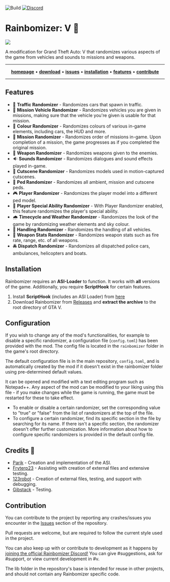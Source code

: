 ![Build](https://github.com/Parik27/V.Rainbomizer/workflows/Build/badge.svg)
[![Discord](https://img.shields.io/discord/681996979974570066.svg?label=&logo=discord&logoColor=ffffff&color=7389D8&labelColor=6A7EC2)](https://discord.gg/BYVBQw7)

# Rainbomizer: V 🌈

<a href="https://media.discordapp.net/attachments/806946194433376296/835847069511188490/20210425131911_1.jpg"> <img src="https://media.discordapp.net/attachments/806946194433376296/835847069511188490/20210425131911_1.jpg?width=933&height=513"></a>

A modification for Grand Theft Auto: V that randomizes various aspects of the game from vehicles and sounds to missions and weapons.
<hr>
<p align="center">
  <a href="http://rainbomizer.com/"><strong>homepage</strong></a> • 
  <a href="https://github.com/Parik27/V.Rainbomizer/releases"><strong>download</strong></a> • 
  <a href="https://github.com/Parik27/V.Rainbomizer/issues"><strong>issues</strong></a> • 
  <a href="#installation"><strong>installation</strong></a> • 
  <a href="#features"><strong>features</strong></a> • 
  <a href="#contribute"><strong>contribute</strong></a> 
</p>
<hr>

<span id="features"></span>
## Features

- :helicopter: **Traffic Randomizer** - Randomizes cars that spawn in traffic. 
- :blue_car: **Mission Vehicle Randomizer** - Randomizes vehicles you are given in missions, making sure that the vehicle you're given is usable for that mission.
- :rainbow: **Colour Randomizer** - Randomizes colours of various in-game elements, including cars, the HUD and more. 
- :page_with_curl: **Mission Randomizer** - Randomizes order of missions in-game. Upon completion of a mission, the game progresses as if you completed the original mission.
- :gun: **Weapon Randomizer** - Randomizes weapons given to the enemies.
- :sound: **Sounds Randomizer** - Randomizes dialogues and sound effects played in-game.
- :movie_camera: **Cutscene Randomizer** - Randomizes models used in motion-captured cutscenes.
- :walking: **Ped Randomizer** - Randomizes all ambient, mission and cutscene peds.
- :video_game: **Player Randomizer** - Randomizes the player model into a different ped model.
- :star2: **Player Special Ability Randomizer** - With Player Randomizer enabled, this feature randomizes the player's special ability.
- :cloud_with_rain: **Timecycle and Weather Randomizer** - Randomizes the look of the game by randomizing weather elements and sky colour.
- :tractor: **Handling Randomizer** - Randomizes the handling of all vehicles.
- :rocket: **Weapon Stats Randomizer** - Randomizes weapon stats such as fire rate, range, etc. of all weapons.
- :oncoming_police_car: **Dispatch Randomizer** - Randomizes all dispatched police cars, ambulances, helicopters and boats.

<span id="installation"></span>
## Installation

Rainbomizer requires an **ASI-Loader** to function. It works with **all** versions of the game. Additionally, you require **ScriptHook** for certain features.

1. Install **ScriptHook** (includes an ASI Loader) from [here](http://www.dev-c.com/gtav/scripthookv/)
2. Download Rainbomizer from [Releases](https://github.com/Parik27/IV.EFLC.Rainbomizer/releases) and **extract the archive** to the root directory of GTA V. 

## Configuration

If you wish to change any of the mod's functionalities, for example to disable a specific randomizer, a configuration file (`config.toml`) has been provided with the mod. The config file is located in the `rainbomizer` folder in the game's root directory.

The default configuration file is in the main repository, `config.toml`, and is automatically created by the mod if it doesn't exist in the rainbomizer folder using pre-determined default values.

It can be opened and modified with a text editing program such as Notepad++. Any aspect of the mod can be modified to your liking using this file - if you make changes while the game is running, the game must be restarted for these to take effect.

- To enable or disable a certain randomizer, set the corresponding value to "true" or "false" from the list of randomizers at the top of the file.   
- To configure a certain randomizer, find its specific section in the file by searching for its name. If there isn't a specific section, the randomizer doesn't offer further customization. More information about how to configure specific randomizers is provided in the default config file.

## Credits 🌈

- [Parik](https://github.com/Parik27) - Creation and implementation of the ASI.
- [Fryterp23](https://www.twitch.tv/fryterp23) - Assisting with creation of external files and extensive testing.
- [123robot](https://www.twitch.tv/123robot) - Creation of external files, testing, and support with debugging.
- [Gibstack](https://www.twitch.tv/gibstack) - Testing.

<span id="contribute"></span>
## Contribution

You can contribute to the project by reporting any crashes/issues you encounter in the [Issues](https://github.com/Parik27/Rainbomizer/issues) section of the repository.

Pull requests are welcome, but are required to follow the current style used in the project.

You can also keep up with or contribute to development as it happens by [joining the official Rainbomizer Discord!](https://discord.gg/BYVBQw7) You can give #suggestions, ask for #support, or view current development in #v.

The lib folder in the repository's base is intended for reuse in other projects, and should not contain any Rainbomizer specific code.
